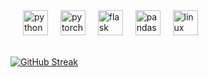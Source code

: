 <style>
div { padding-left : 20px; }
</style>

<div align="left">
  <img src="https://cdn.jsdelivr.net/gh/devicons/devicon/icons/python/python-original.svg" height="40" alt="python logo" href="https://www.python.org"  />
  <img width="12" />
  <img src="https://cdn.jsdelivr.net/gh/devicons/devicon/icons/pytorch/pytorch-original.svg" height="40" alt="pytorch logo" />
    <img width="12" />
  <img src="https://cdn.jsdelivr.net/gh/devicons/devicon/icons/flask/flask-original.svg" height="40" alt="flask logo" href="https://www.python.org"  />
  <img width="12" />
  <img src="https://cdn.jsdelivr.net/gh/devicons/devicon/icons/pandas/pandas-original.svg" height="40" alt="pandas logo" href="https://www.python.org"  />
  <img width="12" />
  <img src="https://cdn.jsdelivr.net/gh/devicons/devicon/icons/linux/linux-original.svg" height="40" alt="linux logo" href="https://www.python.org"  />


</div>


 <br><a href="https://git.io/streak-stats"><img src="https://github-readme-streak-stats.herokuapp.com?user=adeotti&theme=earth&hide_border=true&border_radius=30&card_width=394&hide_longest_streak=true" alt="GitHub Streak" /></a>

